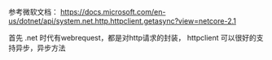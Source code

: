 参考微软文档：
https://docs.microsoft.com/en-us/dotnet/api/system.net.http.httpclient.getasync?view=netcore-2.1


首先
.net 时代有webrequest，都是对http请求的封装，
httpclient 可以很好的支持异步，异步方法
